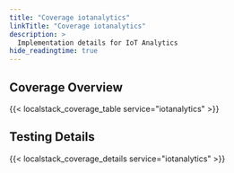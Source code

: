 ```yaml
---
title: "Coverage iotanalytics"
linkTitle: "Coverage iotanalytics"
description: >
  Implementation details for IoT Analytics
hide_readingtime: true
---
```


## Coverage Overview
{{< localstack_coverage_table service="iotanalytics" >}}

## Testing Details
{{< localstack_coverage_details service="iotanalytics" >}}
